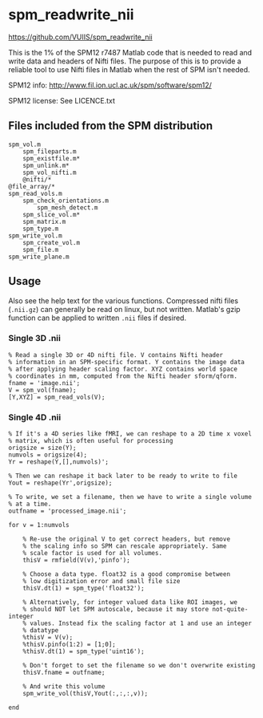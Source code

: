 # spm_readwrite_nii

https://github.com/VUIIS/spm_readwrite_nii

This is the 1% of the SPM12 r7487 Matlab code that is needed to read and write 
data and headers of Nifti files. The purpose of this is to provide a reliable 
tool to use Nifti files in Matlab when the rest of SPM isn't needed.

SPM12 info: http://www.fil.ion.ucl.ac.uk/spm/software/spm12/

SPM12 license: See LICENCE.txt


## Files included from the SPM distribution

    spm_vol.m
        spm_fileparts.m
        spm_existfile.m*
        spm_unlink.m*
        spm_vol_nifti.m
        @nifti/*
    @file_array/*
    spm_read_vols.m
        spm_check_orientations.m
            spm_mesh_detect.m
        spm_slice_vol.m*
        spm_matrix.m
        spm_type.m
    spm_write_vol.m
        spm_create_vol.m
        spm_file.m
    spm_write_plane.m


## Usage

Also see the help text for the various functions. Compressed nifti files 
(`.nii.gz`) can generally be read on linux, but not written. Matlab's gzip 
function can be applied to written `.nii` files if desired.

### Single 3D .nii

    % Read a single 3D or 4D nifti file. V contains Nifti header
    % information in an SPM-specific format. Y contains the image data
    % after applying header scaling factor. XYZ contains world space 
    % coordinates in mm, computed from the Nifti header sform/qform.
    fname = 'image.nii';
    V = spm_vol(fname);
    [Y,XYZ] = spm_read_vols(V);

### Single 4D .nii

    % If it's a 4D series like fMRI, we can reshape to a 2D time x voxel
    % matrix, which is often useful for processing
    origsize = size(Y);
    numvols = origsize(4);
    Yr = reshape(Y,[],numvols)';
    
    % Then we can reshape it back later to be ready to write to file
    Yout = reshape(Yr',origsize);
    
    % To write, we set a filename, then we have to write a single volume 
    % at a time.    
    outfname = 'processed_image.nii';
    
    for v = 1:numvols
    
        % Re-use the original V to get correct headers, but remove
        % the scaling info so SPM can rescale appropriately. Same 
        % scale factor is used for all volumes.
        thisV = rmfield(V(v),'pinfo');
        
        % Choose a data type. float32 is a good compromise between
        % low digitization error and small file size
        thisV.dt(1) = spm_type('float32');
        
        % Alternatively, for integer valued data like ROI images, we
        % should NOT let SPM autoscale, because it may store not-quite-integer
        % values. Instead fix the scaling factor at 1 and use an integer 
        % datatype
        %thisV = V(v);
        %thisV.pinfo(1:2) = [1;0];
        %thisV.dt(1) = spm_type('uint16');
        
        % Don't forget to set the filename so we don't overwrite existing
        thisV.fname = outfname;
        
        % And write this volume
        spm_write_vol(thisV,Yout(:,:,:,v));
        
    end

